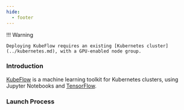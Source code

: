 ```yaml
---
hide:
  - footer
---
```

!!! Warning

    Deploying KubeFlow requires an existing [Kubernetes cluster](../kubernetes.md), with a GPU-enabled node group.

### Introduction
[KubeFlow](https://www.kubeflow.org/) is a machine learning toolkit for Kubernetes clusters, using Jupyter Notebooks and [TensorFlow](https://www.tensorflow.org/).

### Launch Process